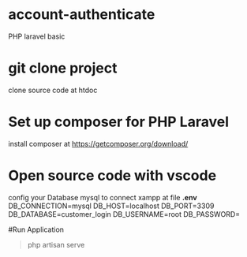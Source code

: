 # account-authenticate
PHP laravel basic
# git clone project
clone source code at htdoc
# Set up composer for PHP Laravel
install composer at https://getcomposer.org/download/
# Open source code with vscode
config your Database mysql to connect xampp at file **.env**
DB_CONNECTION=mysql
DB_HOST=localhost
DB_PORT=3309
DB_DATABASE=customer_login
DB_USERNAME=root
DB_PASSWORD=

#Run Application
>php artisan serve
